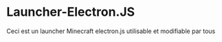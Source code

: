 # Launcher-Electron.JS
Ceci est un launcher Minecraft electron.js utilisable et modifiable par tous
